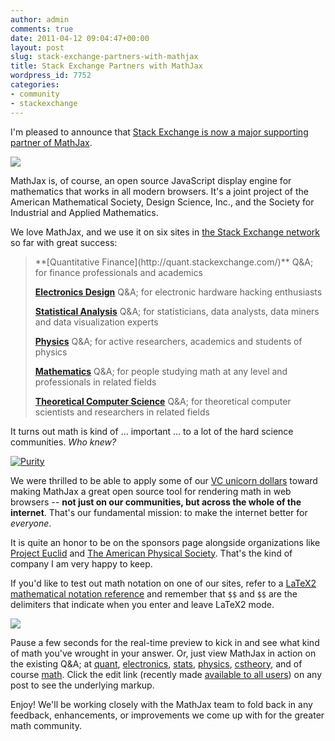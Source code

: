 ```yaml
---
author: admin
comments: true
date: 2011-04-12 09:04:47+00:00
layout: post
slug: stack-exchange-partners-with-mathjax
title: Stack Exchange Partners with MathJax
wordpress_id: 7752
categories:
- community
- stackexchange
---
```


I'm pleased to announce that [Stack Exchange is now a major supporting partner of MathJax](http://www.mathjax.org/sponsors/).

[![](http://blog.stackoverflow.com/wp-content/uploads/mathjax-logo.png)](http://www.mathjax.org)

MathJax is, of course, an open source JavaScript display engine for mathematics that works in all modern browsers. It's a joint project of the American Mathematical Society, Design Science, Inc., and the Society for Industrial and Applied Mathematics.

We love MathJax, and we use it on six sites in [the Stack Exchange network](http://stackexchange.com/sites) so far with great success:



<blockquote>
**[Quantitative Finance](http://quant.stackexchange.com/)**
Q&A; for finance professionals and academics

**[Electronics Design](http://electronics.stackexchange.com/)**
Q&A; for electronic hardware hacking enthusiasts

**[Statistical Analysis](http://stats.stackexchange.com/)**
Q&A; for statisticians, data analysts, data miners and data visualization experts

**[Physics](http://physics.stackexchange.com/)**
Q&A; for active researchers, academics and students of physics

**[Mathematics](http://math.stackexchange.com/)**
Q&A; for people studying math at any level and professionals in related fields

**[Theoretical Computer Science](http://cstheory.stackexchange.com/)**
Q&A; for theoretical computer scientists and researchers in related fields
</blockquote>



It turns out math is kind of ... important ... to a lot of the hard science communities. _Who knew?_

[![Purity](http://blog.stackoverflow.com/wp-content/uploads/xkcd-fields-arranged-by-purity.png)](http://xkcd.com/435/)

We were thrilled to be able to apply some of our [VC unicorn dollars](http://blog.stackoverflow.com/2011/03/a-new-name-for-stack-overflow-with-surprise-ending/) toward making MathJax a great open source tool for rendering math in web browsers -- **not just on our communities, but across the whole of the internet**. That's our fundamental mission: to make the internet better for _everyone_.

It is quite an honor to be on the sponsors page alongside organizations like [Project Euclid](http://projecteuclid.org) and [The American Physical Society](http://www.aps.org/). That's the kind of company I am very happy to keep. 

If you'd like to test out math notation on one of our sites, refer to a [LaTeX2 mathematical notation reference](http://www.math.harvard.edu/texman/) and remember that `$$` and `$$` are the delimiters that indicate when you enter and leave LaTeX2 mode.

![](http://blog.stackoverflow.com/wp-content/uploads/mathjax-math-stackexchange-preview.png)

Pause a few seconds for the real-time preview to kick in and see what kind of math you've wrought in your answer. Or, just view MathJax in action on the existing Q&A; at [quant](http://quant.stackexchange.com/), [electronics](http://electronics.stackexchange.com/), [stats](http://stats.stackexchange.com/),  [physics](http://physics.stackexchange.com/), [cstheory](http://cstheory.stackexchange.com/), and of course [math](http://math.stackexchange.com/). Click the edit link (recently made [available to all users](http://blog.stackoverflow.com/2011/02/suggested-edits-and-edit-review/)) on any post to see the underlying markup.

Enjoy! We'll be working closely with the MathJax team to fold back in any feedback, enhancements, or improvements we come up with for the greater math community.
